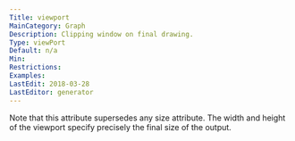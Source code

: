 ```yaml
---
Title: viewport
MainCategory: Graph
Description: Clipping window on final drawing.
Type: viewPort
Default: n/a
Min: 
Restrictions: 
Examples: 
LastEdit: 2018-03-28
LastEditor: generator
---
```


Note that this attribute supersedes any size attribute. The width and height of the viewport specify precisely the final size of the output.
